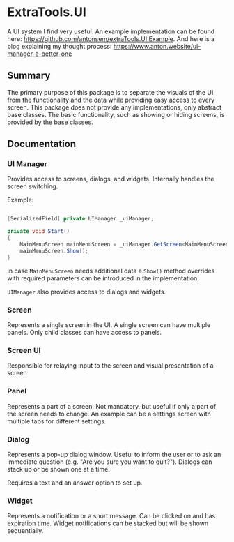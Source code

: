 # ExtraTools.UI

A UI system I find very useful. An example implementation can be found here:
https://github.com/antonsem/extraTools.UI.Example. And here is a blog explaining
my thought process: https://www.anton.website/ui-manager-a-better-one

## Summary

The primary purpose of this package is to separate the visuals of the UI from the functionality
and the data while providing easy access to every screen. This package does not provide
any implementations, only abstract base classes. The basic functionality, such as showing
or hiding screens, is provided by the base classes.

## Documentation

### UI Manager

Provides access to screens, dialogs, and widgets. Internally handles the screen
switching.

Example:

```csharp

[SerializedField] private UIManager _uiManager;

private void Start()
{
    MainMenuScreen mainMenuScreen = _uiManager.GetScreen<MainMenuScreen>();
    mainMenuScreen.Show();
}
```

In case `MainMenuScreen` needs additional data a `Show()` method overrides with required
parameters can be introduced in the implementation.

`UIManager` also provides access to dialogs and widgets.

### Screen

Represents a single screen in the UI. A single screen can have multiple panels. Only
child classes can have access to panels.

### Screen UI

Responsible for relaying input to the screen and visual presentation of a screen

### Panel

Represents a part of a screen. Not mandatory, but useful if only a part of the screen needs
to change. An example can be a settings screen with multiple tabs for different settings.

### Dialog

Represents a pop-up dialog window. Useful to inform the user or to ask an immediate
question (e.g. "Are you sure you want to quit?"). Dialogs can stack up or be shown one at
a time.

Requires a text and an answer option to set up.

### Widget

Represents a notification or a short message. Can be clicked on and has expiration time.
Widget notifications can be stacked but will be shown sequentially.
